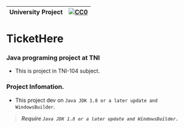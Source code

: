 |University Project|[![CC0](https://licensebuttons.net/p/zero/1.0/88x31.png)](https://creativecommons.org/publicdomain/zero/1.0/)|
|----|----|

# TicketHere

### Java programing project at TNI </n>

* This is project in TNI-104 subject.</n>

### Project Infomation. </n>
* This project dev on `Java JDK 1.8 or a later update and WindowsBuilder`.</n>

>***Require `Java JDK 1.8 or a later update and WindowsBuilder.`***

